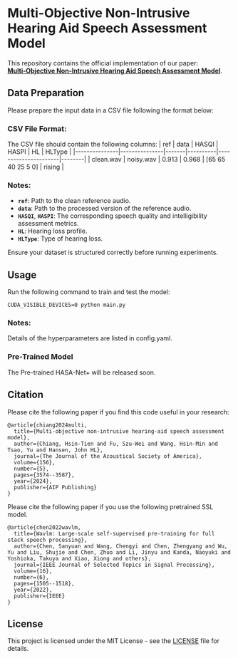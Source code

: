 # Multi-Objective Non-Intrusive Hearing Aid Speech Assessment Model

This repository contains the official implementation of our paper:  
**[Multi-Objective Non-Intrusive Hearing Aid Speech Assessment Model](https://pubs.aip.org/asa/jasa/article/156/5/3574/3322471)**.

## Data Preparation

Please prepare the input data in a CSV file following the format below:

### CSV File Format:
The CSV file should contain the following columns:
| ref            | data            | HASQI | HASPI | HL                   | HLType |
|---------------|---------------|-------|----------|----------------------|--------|
| clean.wav | noisy.wav | 0.913 | 0.968    | [65 65 40 25 5 0]    | rising |

### Notes:
- **`ref`**: Path to the clean reference audio.
- **`data`**: Path to the processed version of the reference audio.
- **`HASQI`**, **`HASPI`**: The corresponding speech quality and intelligibility assessment metrics.
- **`HL`**: Hearing loss profile.
- **`HLType`**: Type of hearing loss.

Ensure your dataset is structured correctly before running experiments.

## Usage

Run the following command to train and test the model:

```
CUDA_VISIBLE_DEVICES=0 python main.py
```

### Notes:
Details of the hyperparameters are listed in config.yaml.

### Pre-Trained Model

The Pre-trained HASA-Net+ will be released soon.

## Citation

Please cite the following paper if you find this code useful in your research:

```
@article{chiang2024multi,
  title={Multi-objective non-intrusive hearing-aid speech assessment model},
  author={Chiang, Hsin-Tien and Fu, Szu-Wei and Wang, Hsin-Min and Tsao, Yu and Hansen, John HL},
  journal={The Journal of the Acoustical Society of America},
  volume={156},
  number={5},
  pages={3574--3587},
  year={2024},
  publisher={AIP Publishing}
}
```

Please cite the following paper if you use the following pretrained SSL model.
```
@article{chen2022wavlm,
  title={Wavlm: Large-scale self-supervised pre-training for full stack speech processing},
  author={Chen, Sanyuan and Wang, Chengyi and Chen, Zhengyang and Wu, Yu and Liu, Shujie and Chen, Zhuo and Li, Jinyu and Kanda, Naoyuki and Yoshioka, Takuya and Xiao, Xiong and others},
  journal={IEEE Journal of Selected Topics in Signal Processing},
  volume={16},
  number={6},
  pages={1505--1518},
  year={2022},
  publisher={IEEE}
}
```

## License

This project is licensed under the MIT License - see the [LICENSE](LICENSE) file for details.


